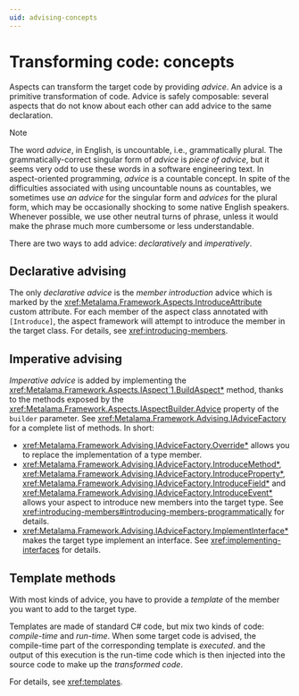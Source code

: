```yaml
---
uid: advising-concepts
---
```


# Transforming code: concepts

Aspects can transform the target code by providing _advice_. An advice is a primitive transformation of code. Advice is safely composable: several aspects that do not know about each other can add advice to the same declaration.

> [!NOTE]
> The word _advice_, in English, is uncountable, i.e., grammatically plural. The grammatically-correct singular form of _advice_ is _piece of advice_, but it seems very odd to use these words in a software engineering text. In aspect-oriented programming, _advice_ is a countable concept. In spite of the difficulties associated with using uncountable nouns as countables, we sometimes use _an advice_ for the singular form and _advices_ for the plural form, which may be occasionally shocking to some native English speakers. Whenever possible, we use other neutral turns of phrase, unless it would make the phrase much more cumbersome or less understandable.

There are two ways to add advice: _declaratively_ and _imperatively_.

## Declarative advising

The only _declarative advice_ is the _member introduction_ advice which is marked by the <xref:Metalama.Framework.Aspects.IntroduceAttribute> custom attribute. For each member of the aspect class annotated with `[Introduce]`, the aspect framework will attempt to introduce the member in the target class. For details, see <xref:introducing-members>.

## Imperative advising

_Imperative advice_ is added by implementing the <xref:Metalama.Framework.Aspects.IAspect`1.BuildAspect*> method, thanks to the methods exposed by the <xref:Metalama.Framework.Aspects.IAspectBuilder.Advice> property of the `builder` parameter. See <xref:Metalama.Framework.Advising.IAdviceFactory> for a complete list of methods. In short:

* <xref:Metalama.Framework.Advising.IAdviceFactory.Override*> allows you to replace the implementation of a type member.
* <xref:Metalama.Framework.Advising.IAdviceFactory.IntroduceMethod*>, <xref:Metalama.Framework.Advising.IAdviceFactory.IntroduceProperty*>, <xref:Metalama.Framework.Advising.IAdviceFactory.IntroduceField*> and <xref:Metalama.Framework.Advising.IAdviceFactory.IntroduceEvent*> allows your aspect to introduce new members into the target type. See <xref:introducing-members#introducing-members-programmatically> for details.
* <xref:Metalama.Framework.Advising.IAdviceFactory.ImplementInterface*> makes the target type implement an interface. See <xref:implementing-interfaces> for details.

## Template methods

With most kinds of advice, you have to provide a _template_ of the member you want to add to the target type. 

Templates are made of standard C# code, but mix two kinds of code: _compile-time_ and _run-time_. When some target code is advised, the compile-time part of the corresponding template is _executed_. and the output of this execution is the run-time code which is then injected into the source code to make up the _transformed code_.

For details, see <xref:templates>.

